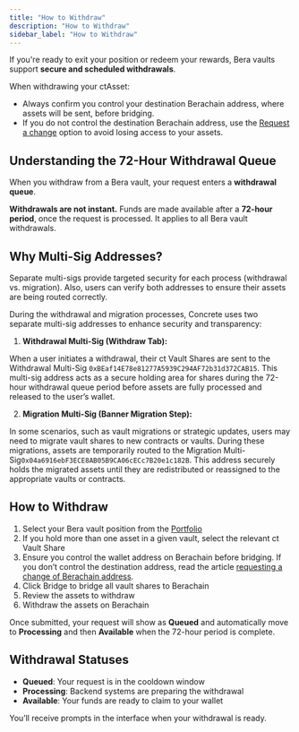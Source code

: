 ```yaml
---
title: "How to Withdraw"
description: "How to Withdraw"
sidebar_label: "How to Withdraw"
---
```


If you're ready to exit your position or redeem your rewards, Bera vaults support **secure and scheduled withdrawals**.

When withdrawing your ctAsset:

- Always confirm you control your destination Berachain address, where assets will be sent, before bridging.
- If you do not control the destination Berachain address, use the [Request a change](./request-address-change.md) option to avoid losing access to your assets.


## Understanding the 72-Hour Withdrawal Queue

When you withdraw from a Bera vault, your request enters a **withdrawal queue**.

**Withdrawals are not instant.** Funds are made available after a **72-hour period**, once the request is processed. It applies to all Bera vault withdrawals.

## Why Multi-Sig Addresses?

Separate multi-sigs provide targeted security for each process (withdrawal vs. migration). Also, users can verify both addresses to ensure their assets are being routed correctly.

During the withdrawal and migration processes, Concrete uses two separate multi-sig addresses to enhance security and transparency:

1. **Withdrawal Multi-Sig (Withdraw Tab):**

When a user initiates a withdrawal, their ct Vault Shares are sent to the Withdrawal Multi-Sig `0xBEaf14E78e81277A5939C294AF72b31d372CAB15`. This multi-sig address acts as a secure holding area for shares during the 72-hour withdrawal queue period before assets are fully processed and released to the user’s wallet.

2. **Migration Multi-Sig (Banner Migration Step):**

In some scenarios, such as vault migrations or strategic updates, users may need to migrate vault shares to new contracts or vaults. During these migrations, assets are temporarily routed to the Migration Multi-Sig`0x04a6916ebF3ECE8AB05B9CA06cECc7B20e1c182B`. This address securely holds the migrated assets until they are redistributed or reassigned to the appropriate vaults or contracts.

## How to Withdraw

1. Select your Bera vault position from the [Portfolio](https://app.concrete.xyz/portfolio/vaults)
2. If you hold more than one asset in a given vault, select the relevant ct Vault Share
3. Ensure you control the wallet address on Berachain before bridging. If you don’t control the destination address, read the article [requesting a change of Berachain address](./request-address-change.md).
4. Click Bridge to bridge all vault shares to Berachain
5. Review the assets to withdraw
6. Withdraw the assets on Berachain

Once submitted, your request will show as **Queued** and automatically move to **Processing** and then **Available** when the 72-hour period is complete.

## Withdrawal Statuses

- **Queued**: Your request is in the cooldown window
- **Processing**: Backend systems are preparing the withdrawal
- **Available**: Your funds are ready to claim to your wallet

You’ll receive prompts in the interface when your withdrawal is ready.
